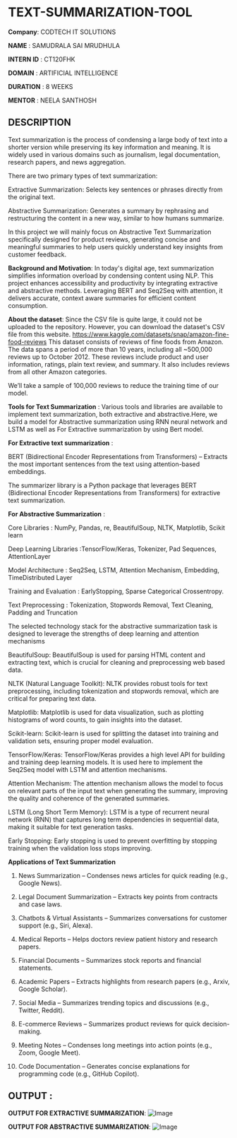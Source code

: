 # TEXT-SUMMARIZATION-TOOL

**Company**: CODTECH IT SOLUTIONS

**NAME** : SAMUDRALA SAI MRUDHULA

**INTERN ID** : CT120FHK

**DOMAIN** : ARTIFICIAL INTELLIGENCE 

**DURATION** : 8 WEEKS

**MENTOR** : NEELA SANTHOSH

## DESCRIPTION 

Text summarization is the process of condensing a large body of text into a shorter version while preserving its key information and meaning. It is widely used in various domains such as journalism, legal documentation, research papers, and news aggregation.

There are two primary types of text summarization:

Extractive Summarization: Selects key sentences or phrases directly from the original text.

Abstractive Summarization: Generates a summary by rephrasing and restructuring the content in a new way, similar to how humans summarize.

In this project we will mainly focus on Abstractive Text Summarization specifically designed for product reviews, generating concise and meaningful summaries to help users quickly understand key insights from customer feedback. 

**Background and Motivation**:
In today's digital age, text summarization simplifies information overload by condensing content using NLP. This project enhances accessibility and productivity by integrating extractive and abstractive methods. Leveraging BERT and Seq2Seq with attention, it delivers accurate, context aware summaries for efficient content consumption.

**About the dataset**:
Since the CSV file is quite large, it could not be uploaded to the repository. However, you can download the dataset's CSV file from this website. https://www.kaggle.com/datasets/snap/amazon-fine-food-reviews
This dataset consists of reviews of fine foods from Amazon. The data spans a period of more than 10 years, including all ~500,000 reviews up to October 2012. These reviews include product and user information, ratings, plain text review, and summary. It also includes reviews from all other Amazon categories.

We’ll take a sample of 100,000 reviews to reduce the training time of our model. 

**Tools for Text Summarization** :
Various tools and libraries are available to implement text summarization, both extractive and abstractive.Here, we build a model for Abstractive summarization using RNN neural network and LSTM as well as For Extractive summarization by using Bert model.

**For Extractive text summarization** :

BERT (Bidirectional Encoder Representations from Transformers) – Extracts the most important sentences from the text using attention-based embeddings.

The summarizer library is a Python package that leverages BERT (Bidirectional Encoder Representations from Transformers) for extractive text summarization.

**For Abstractive Summarization** :

Core Libraries : NumPy, Pandas, re, BeautifulSoup, NLTK, Matplotlib, Scikit learn

Deep Learning Libraries :TensorFlow/Keras, Tokenizer, Pad Sequences, AttentionLayer

Model Architecture : Seq2Seq, LSTM, Attention Mechanism, Embedding, TimeDistributed Layer

Training and Evaluation : EarlyStopping, Sparse Categorical Crossentropy.

Text Preprocessing : Tokenization, Stopwords Removal, Text Cleaning, Padding and Truncation


The selected technology stack for the abstractive summarization task is designed to leverage the strengths of deep learning and attention mechanisms

BeautifulSoup: BeautifulSoup is used for parsing HTML content and extracting text, which is crucial for cleaning and preprocessing web based data.

NLTK (Natural Language Toolkit): NLTK provides robust tools for text preprocessing, including tokenization and stopwords removal, which are critical for preparing text data.

Matplotlib: Matplotlib is used for data visualization, such as plotting histograms of word counts, to gain insights into the dataset.

Scikit-learn: Scikit-learn is used for splitting the dataset into training and validation sets, ensuring proper model evaluation.

TensorFlow/Keras: TensorFlow/Keras provides a high level API for building and training deep learning models. It is used here to implement the Seq2Seq model with LSTM and attention mechanisms.

Attention Mechanism: The attention mechanism allows the model to focus on relevant parts of the input text when generating the summary, improving the quality and coherence of the generated summaries.

LSTM (Long Short Term Memory): LSTM is a type of recurrent neural network (RNN) that captures long term dependencies in sequential data, making it suitable for text generation tasks.

Early Stopping: Early stopping is used to prevent overfitting by stopping training when the validation loss stops improving.

**Applications of Text Summarization**
1. News Summarization – Condenses news articles for quick reading (e.g., Google News).
   
2. Legal Document Summarization – Extracts key points from contracts and case laws.
   
3. Chatbots & Virtual Assistants – Summarizes conversations for customer support (e.g., Siri, Alexa).
   
4. Medical Reports – Helps doctors review patient history and research papers.
   
5. Financial Documents – Summarizes stock reports and financial statements.
    
6. Academic Papers – Extracts highlights from research papers (e.g., Arxiv, Google Scholar).
    
7. Social Media – Summarizes trending topics and discussions (e.g., Twitter, Reddit).
    
8. E-commerce Reviews – Summarizes product reviews for quick decision-making.
    
9. Meeting Notes – Condenses long meetings into action points (e.g., Zoom, Google Meet).
    
10. Code Documentation – Generates concise explanations for programming code (e.g., GitHub Copilot).

## OUTPUT :

**OUTPUT FOR EXTRACTIVE SUMMARIZATION**:
![Image](https://github.com/user-attachments/assets/85d6d6a5-e999-4f7b-bfa4-932fa3d5eb38)

**OUTPUT FOR ABSTRACTIVE SUMMARIZATION**:
![Image](https://github.com/user-attachments/assets/0fdeb274-0906-4974-945f-497608a87656)
